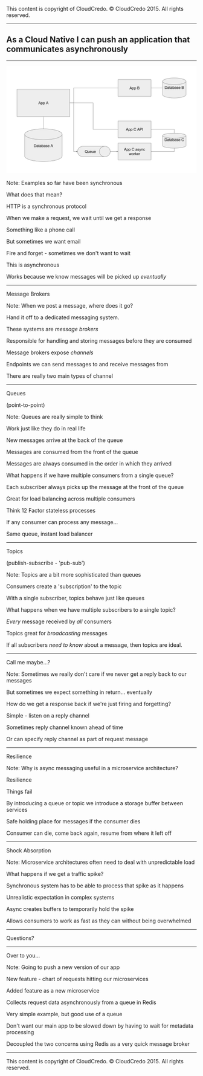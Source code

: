 
This content is copyright of CloudCredo. © CloudCredo 2015. All rights reserved.

----

## As a Cloud Native I can push an application that communicates asynchronously

----

<img src=".images/async.svg" style="background:none; border:none; box-shadow:none;">

Note:
Examples so far have been synchronous

What does that mean?

HTTP is a synchronous protocol

When we make a request, we wait until we get a response

Something like a phone call

But sometimes we want email

Fire and forget - sometimes we don't want to wait

This is asynchronous

Works because we know messages will be picked up *eventually*

----

Message Brokers

Note:
When we post a message, where does it go?

Hand it off to a dedicated messaging system.

These systems are *message brokers*

Responsible for handling and storing messages before they are consumed

Message brokers expose *channels*

Endpoints we can send messages to and receive messages from

There are really two main types of channel

----

Queues

(point-to-point)

Note:
Queues are really simple to think

Work just like they do in real life

New messages arrive at the back of the queue

Messages are consumed from the front of the queue

Messages are always consumed in the order in which they arrived

What happens if we have multiple consumers from a single queue?

Each subscriber always picks up the message at the front of the queue

Great for load balancing across multiple consumers

Think 12 Factor stateless processes

If any consumer can process any message...

Same queue, instant load balancer

----

Topics

(publish-subscribe - 'pub-sub')

Note:
Topics are a bit more sophisticated than queues

Consumers create a 'subscription' to the topic

With a single subscriber, topics behave just like queues 

What happens when we have multiple subscribers to a single topic?

*Every* message received by *all* consumers

Topics great for *broadcasting* messages

If all subscribers *need to know* about a message, then topics are ideal.

----

Call me maybe...?

Note:
Sometimes we really don't care if we never get a reply back to our messages

But sometimes we expect something in return... eventually

How do we get a response back if we're just firing and forgetting?

Simple - listen on a reply channel

Sometimes reply channel known ahead of time

Or can specify reply channel as part of request message

----

Resilience

Note:
Why is async messaging useful in a microservice architecture?

Resilience
 
Things fail

By introducing a queue or topic we introduce a storage buffer between services

Safe holding place for messages if the consumer dies

Consumer can die, come back again, resume from where it left off

----

Shock Absorption

Note:
Microservice architectures often need to deal with unpredictable load

What happens if we get a traffic spike?

Synchronous system has to be able to process that spike as it happens

Unrealistic expectation in complex systems

Async creates buffers to temporarily hold the spike

Allows consumers to work as fast as they can without being overwhelmed

----

Questions?

----

Over to you...

Note:
Going to push a new version of our app

New feature - chart of requests hitting our microservices

Added feature as a new microservice

Collects request data asynchronously from a queue in Redis

Very simple example, but good use of a queue

Don't want our main app to be slowed down by having to wait for metadata processing

Decoupled the two concerns using Redis as a very quick message broker

----

This content is copyright of CloudCredo. © CloudCredo 2015. All rights reserved.
